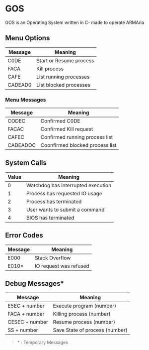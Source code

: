 # GOS
GOS is an Operating System written in C- made to operate ARMAria

## Menu Options

Message | Meaning
--- | ---
C0DE | Start or Resume process
FACA | Kill process
CAFE | List running processes
CADEAD0 | List blocked processes

### Menu Messages

Message | Meaning
--- | ---
CODEC | Confirmed C0DE
FACAC | Confirmed Kill request
CAFEC | Confirmed running process list
CADEADOC | Coonfirmed blocked process list

## System Calls

Value | Meaning
------- | ---------
0 | Watchdog has interrupted execution
1 | Process has requested IO usage
2 | Process has terminated
3 | User wants to submit a command
4 | BIOS has terminated

## Error Codes

Message | Meaning
------- | ------------
E000 | Stack Overflow
E010* | IO request was refused

## Debug Messages*

Message | Meaning
------- | ------------
E5EC + number | Execute program (number)
FACA + number | Killing process (number)
CESEC + number | Resume process (number)
SS + number | Save State of process (number)


> \* : Temporary Messages